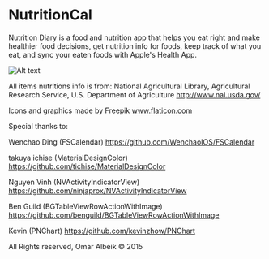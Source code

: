 # NutritionCal

Nutrition Diary is a food and nutrition app that helps you eat right and make healthier food decisions, get nutrition info for foods, keep track of what you eat, and sync your eaten foods with Apple's Health App.


![Alt text](https://github.com/omaralbeik/NutritionCal/blob/master/screenShots/readme_header.jpg "Nutrition Cal")

All items nutritions info is from: National Agricultural Library, Agricultural Research Service, U.S. Department of Agriculture
http://www.nal.usda.gov/


Icons and graphics made by Freepik
www.flaticon.com


Special thanks to:

Wenchao Ding (FSCalendar)
https://github.com/WenchaoIOS/FSCalendar

takuya ichise (MaterialDesignColor)
https://github.com/tichise/MaterialDesignColor

Nguyen Vinh (NVActivityIndicatorView)
https://github.com/ninjaprox/NVActivityIndicatorView

Ben Guild (BGTableViewRowActionWithImage)
https://github.com/benguild/BGTableViewRowActionWithImage

Kevin (PNChart)
https://github.com/kevinzhow/PNChart

All Rights reserved, Omar Albeik © 2015

